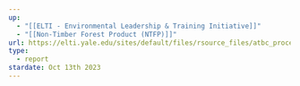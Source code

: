 ```yaml
---
up:
  - "[[ELTI - Environmental Leadership & Training Initiative]]"
  - "[[Non-Timber Forest Product (NTFP)]]"
url: https://elti.yale.edu/sites/default/files/rsource_files/atbc_proceedings_final_.pdf
type:
  - report
stardate: Oct 13th 2023
---
```

